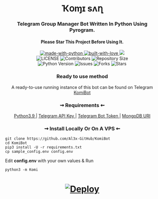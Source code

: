 <h1 align="center">
    Ҡօɱɪ ѕʌղ
</h1>

<h3 align="center">
    Telegram Group Manager Bot Written In Python Using Pyrogram.
</h3>
<h4 align="center">
    Please Star This Project Before Using It.
</h4>

<p align="center">
    <a href="https://python.org">
        <img src="http://forthebadge.com/images/badges/made-with-python.svg" alt="made-with-python">
    </a>
    <a href="https://GitHub.com/Al3x-GitHub">
        <img src="http://ForTheBadge.com/images/badges/built-with-love.svg" alt="built-with-love">
    </a>

<img src="https://te.legra.ph/file/adf86867b93e5b3377430.jpg">

 <br>
    <img src="https://img.shields.io/github/license/Al3x-GitHub/KomiBot?style=for-the-badge&logo=appveyor" alt="LICENSE">
    <img src="https://img.shields.io/github/contributors/Al3x-GitHub/KomiBot?style=for-the-badge&logo=appveyor" alt="Contributors">
    <img src="https://img.shields.io/github/repo-size/Al3x-GitHub/KomiBot?style=for-the-badge&logo=appveyor" alt="Repository Size"> <br>
    <img src="https://img.shields.io/badge/python-3.9-green?style=for-the-badge&logo=appveyor" alt="Python Version">
    <img src="https://img.shields.io/github/issues/Al3x-GitHub/KomiBot?style=for-the-badge&logo=appveyor" alt="Issues">
    <img src="https://img.shields.io/github/forks/Al3x-GitHub/KomiBot?style=for-the-badge&logo=appveyor" alt="Forks">
    <img src="https://img.shields.io/github/stars/Al3x-GitHub/KomiBot?style=for-the-badge&logo=appveyor" alt="Stars">
</p>

<h3 align="center">
    Ready to use method
</h3>

<p align="center">
    A ready-to-use running instance of this bot can be found on Telegram <br>
    <a href="https://t.me/"> KomiBot </a>
</p>

<h3 align="center">
   ⇝ Requirements ⇜
</h3>

<p align="center">
    <a href="https://www.python.org/downloads/release/python-390/"> Python3.9 </a> |
    <a href="https://docs.pyrogram.org/intro/setup#api-keys"> Telegram API Key </a> |
    <a href="https://t.me/botfather"> Telegram Bot Token </a> |
    <a href="https://telegra.ph/How-To-get-Mongodb-URI-04-06"> MongoDB URI </a>
</p>

<h3 align="center">
   ⇝ Install Locally Or On A VPS ⇜
</h3>

```console
git clone https://github.com/Al3x-GitHub/KomiBot
cd KomiBot
pip3 install -U -r requirements.txt
cp sample_config.env config.env
```
Edit **config.env** with your own values & Run

```console
python3 -m Komi
```
<h1>
    <p align="center"> 
        <a href="https://heroku.com/deploy?template=https://github.com/Al3x-GitHub/KomiBot">
            <img src="https://www.herokucdn.com/deploy/button.svg" alt="Deploy">
        </a>
    </p>
</h1>
